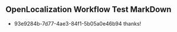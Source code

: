 ## OpenLocalization Workflow Test MarkDown
* 93e9284b-7d77-4ae3-84f1-5b05a0e46b94 thanks!

<!--HONumber=Aug16_HO3-->


